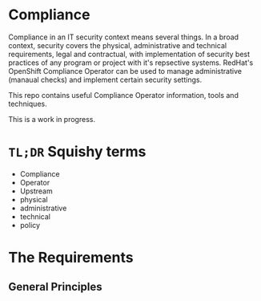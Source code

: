 # Compliance

Compliance in an IT security context means several things. In a broad context, security covers the physical, administrative and technical requirements, legal and contractual, with implementation of security best practices of any program or project with it's repsective systems. RedHat's OpenShift Compliance Operator can be used to manage administrative (manaual checks) and implement certain security settings.

This repo contains useful Compliance Operator information, tools and techniques. 

This is a work in progress.

# `TL;DR` Squishy terms
* Compliance
* Operator
* Upstream
* physical
* administrative
* technical
* policy

# The Requirements

## General Principles
